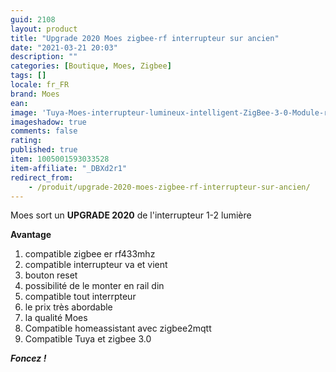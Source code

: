 ```yaml
---
guid: 2108
layout: product 
title: "Upgrade 2020 Moes zigbee-rf interrupteur sur ancien"
date: "2021-03-21 20:03"
description: ""
categories: [Boutique, Moes, Zigbee]
tags: []
locale: fr_FR
brand: Moes
ean: 
image: 'Tuya-Moes-interrupteur-lumineux-intelligent-ZigBee-3-0-Module-relais-1-2-3.jpg'
imageshadow: true
comments: false
rating:  
published: true
item: 1005001593033528
item-affiliate: "_DBXd2r1"
redirect_from: 
    - /produit/upgrade-2020-moes-zigbee-rf-interrupteur-sur-ancien/
---
```


Moes sort un **UPGRADE 2020** de l'interrupteur 1-2 lumière

**Avantage**

1. compatible zigbee er rf433mhz
2. compatible interrupteur va et vient
3. bouton reset
4. possibilité de le monter en rail din
5. compatible tout interrpteur
6. le prix très abordable
7. la qualité Moes
8. Compatible homeassistant avec zigbee2mqtt
9. Compatible Tuya et zigbee 3.0

_**Foncez !**_
